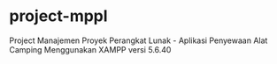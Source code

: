# project-mppl
Project Manajemen Proyek Perangkat Lunak - Aplikasi Penyewaan Alat Camping 
Menggunakan XAMPP versi 5.6.40
